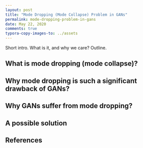 ```yaml
---
layout: post
title: "Mode Dropping (Mode Collapse) Problem in GANs"
permalink: mode-dropping-problem-in-gans
date: May 22, 2020
comments: true
typora-copy-images-to: ../assets
---
```


Short intro. What is it, and why we care? Outline.

## What is mode dropping (mode collapse)?

## Why mode dropping is such a significant drawback of GANs?

## Why GANs suffer from mode dropping?

## A possible solution

## References